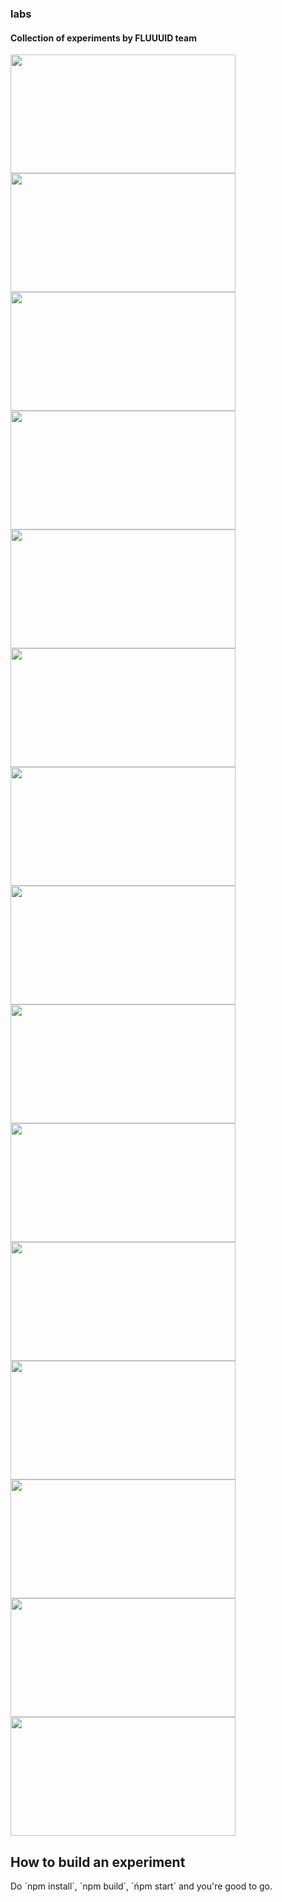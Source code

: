 ### labs

#### Collection of experiments by FLUUUID team

<a href="http://labs.fluuu.id/bloom/dist/" target="_blank"><img src="http://payload331.cargocollective.com/1/1/51718/8925611/bloom_599.png" width="360" height="190"></a>
<a href="http://labs.fluuu.id/generative-forms/dist/" target="_blank"><img src="http://payload331.cargocollective.com/1/1/51718/8925611/gnd_900.jpg" width="360" height="190"></a>
<a href="http://labs.fluuu.id/geo/dist" target="_blank"><img src="http://payload331.cargocollective.com/1/1/51718/8925611/1_1_1000.png" width="360" height="190"></a>
<a href="http://labs.fluuu.id/fireworks" target="_blank"><img src="http://payload331.cargocollective.com/1/1/51718/8925611/fireworks_884.jpg" width="360" height="190"></a>
<a href="http://labs.fluuu.id/tubes/" target="_blank"><img src="http://payload331.cargocollective.com/1/1/51718/8925611/3_1000.png" width="360" height="190"></a>
<a href="http://labs.fluuu.id/muda/" target="_blank"><img src="http://payload331.cargocollective.com/1/1/51718/8925611/CIsZdkLWgAAC1Vn_600.png" width="360" height="190"></a>
<a href="http://labs.fluuu.id/iso2/" target="_blank"><img src="http://payload331.cargocollective.com/1/1/51718/8925611/Screen-Shot-2015-07-01-at-17.35.37_1340_c.png" width="360" height="190"></a>
<a href="http://labs.fluuu.id/lines/" target="_blank"><img src="http://payload331.cargocollective.com/1/1/51718/8925611/exp_1000.jpg" width="360" height="190"></a>
<a href="http://labs.fluuu.id/stars/" target="_blank"><img src="http://payload331.cargocollective.com/1/1/51718/8925611/stars_310.png" width="360" height="190"></a>
<a href="http://labs.fluuu.id/box-physics/" target="_blank"><img src="http://payload331.cargocollective.com/1/1/51718/8925611/2_1000.png" width="360" height="190"></a>
<a href="http://labs.fluuu.id/vendetta/" target="_blank"><img src="http://payload331.cargocollective.com/1/1/51718/8925611/1_1000.png" width="360" height="190"></a>
<a href="http://labs.fluuu.id/sym/" target="_blank"><img src="http://payload331.cargocollective.com/1/1/51718/8925611/Untitled-2_1000.jpg" width="360" height="190"></a>
<a href="http://labs.fluuu.id/torus/" target="_blank"><img src="http://payload331.cargocollective.com/1/1/51718/8925611/torus_310.png" width="360" height="190"></a>
<a href="http://labs.fluuu.id/web/" target="_blank"><img src="http://payload331.cargocollective.com/1/1/51718/8925611/4_1000.png" width="360" height="190"></a>
<a href="http://labs.s2paganini.com/streetview/" target="_blank"><img src="http://payload331.cargocollective.com/1/1/51718/8925611/a_1340_c.png" width="360" height="190"></a>

## How to build an experiment

Do ´npm install´, ´npm build´, ´ńpm start´ and you're good to go.
